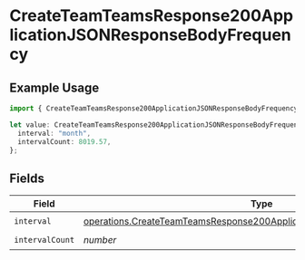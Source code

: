# CreateTeamTeamsResponse200ApplicationJSONResponseBodyFrequency

## Example Usage

```typescript
import { CreateTeamTeamsResponse200ApplicationJSONResponseBodyFrequency } from "@vercel/sdk/models/operations/createteam.js";

let value: CreateTeamTeamsResponse200ApplicationJSONResponseBodyFrequency = {
  interval: "month",
  intervalCount: 8019.57,
};
```

## Fields

| Field                                                                                                                                                                | Type                                                                                                                                                                 | Required                                                                                                                                                             | Description                                                                                                                                                          |
| -------------------------------------------------------------------------------------------------------------------------------------------------------------------- | -------------------------------------------------------------------------------------------------------------------------------------------------------------------- | -------------------------------------------------------------------------------------------------------------------------------------------------------------------- | -------------------------------------------------------------------------------------------------------------------------------------------------------------------- |
| `interval`                                                                                                                                                           | [operations.CreateTeamTeamsResponse200ApplicationJSONResponseBodyInterval](../../models/operations/createteamteamsresponse200applicationjsonresponsebodyinterval.md) | :heavy_check_mark:                                                                                                                                                   | N/A                                                                                                                                                                  |
| `intervalCount`                                                                                                                                                      | *number*                                                                                                                                                             | :heavy_check_mark:                                                                                                                                                   | N/A                                                                                                                                                                  |